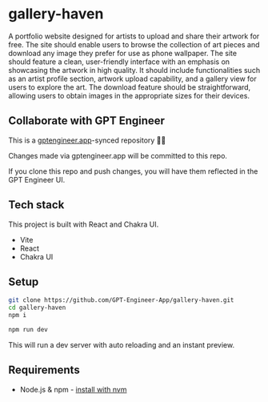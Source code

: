 # gallery-haven

A portfolio website designed for artists to upload and share their artwork for free. The site should enable users to browse the collection of art pieces and download any image they prefer for use as phone wallpaper. The site should feature a clean, user-friendly interface with an emphasis on showcasing the artwork in high quality. It should include functionalities such as an artist profile section, artwork upload capability, and a gallery view for users to explore the art. The download feature should be straightforward, allowing users to obtain images in the appropriate sizes for their devices.

## Collaborate with GPT Engineer

This is a [gptengineer.app](https://gptengineer.app)-synced repository 🌟🤖

Changes made via gptengineer.app will be committed to this repo.

If you clone this repo and push changes, you will have them reflected in the GPT Engineer UI.

## Tech stack

This project is built with React and Chakra UI.

- Vite
- React
- Chakra UI

## Setup

```sh
git clone https://github.com/GPT-Engineer-App/gallery-haven.git
cd gallery-haven
npm i
```

```sh
npm run dev
```

This will run a dev server with auto reloading and an instant preview.

## Requirements

- Node.js & npm - [install with nvm](https://github.com/nvm-sh/nvm#installing-and-updating)
